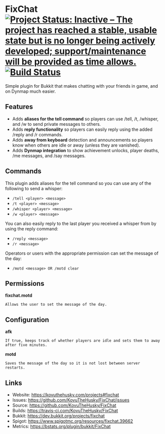 # FixChat [![Project Status: Inactive – The project has reached a stable, usable state but is no longer being actively developed; support/maintenance will be provided as time allows.](https://www.repostatus.org/badges/latest/inactive.svg)](https://www.repostatus.org/#inactive) [![Build Status](https://travis-ci.com/KovuTheHusky/FixChat.svg?branch=master)](https://travis-ci.com/KovuTheHusky/FixChat)

Simple plugin for Bukkit that makes chatting with your friends in game, and on Dynmap much easier.

## Features

* Adds **aliases for the tell command** so players can use /tell, /t, /whisper, and /w to send private messages to others.
* Adds **reply functionality** so players can easily reply using the added /reply and /r commands.
* Adds **away from keyboard** detection and announcements so players know when others are idle or away (unless they are vanished).
* Adds **Dynmap integration** to show achievement unlocks, player deaths, /me messages, and /say messages.

## Commands

This plugin adds aliases for the tell command so you can use any of the following to send a whisper:

* `/tell <player> <message>`
* `/t <player> <message>`
* `/whisper <player> <message>`
* `/w <player> <message>`

You can also easily reply to the last player you received a whisper from by using the reply command:

* `/reply <message>`
* `/r <message>`

Operators or users with the appropriate permission can set the message of the day:

* `/motd <message> OR /motd clear`

## Permissions

**fixchat.motd**

    Allows the user to set the message of the day.

## Configuration

**afk**

    If true, keeps track of whether players are idle and sets them to away after five minutes.
     
**motd**

    Saves the message of the day so it is not lost between server restarts.

## Links

* Website: <https://kovuthehusky.com/projects#fixchat>
* Issues: <https://github.com/KovuTheHusky/FixChat/issues>
* Source: <https://github.com/KovuTheHusky/FixChat>
* Builds: <https://travis-ci.com/KovuTheHusky/FixChat>
* Bukkit: <https://dev.bukkit.org/projects/fixchat>
* Spigot: <https://www.spigotmc.org/resources/fixchat.39662>
* Metrics: <https://bstats.org/plugin/bukkit/FixChat>
